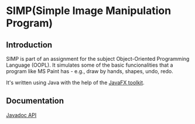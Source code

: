 # SIMP(Simple Image Manipulation Program)

## Introduction

SIMP is part of an assignment for the subject Object-Oriented Programming Language (OOPL). It simulates 
some of the basic funcionalities that a program like MS Paint has - e.g., draw by hands, shapes, undo, redo.

It's written using Java with the help of the [JavaFX toolkit](https://openjfx.io/). 

## Documentation

[Javadoc API](https://leonardo-rocha.github.io/SIMP/)
